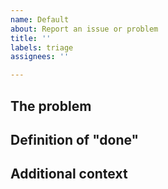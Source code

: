 ```yaml
---
name: Default
about: Report an issue or problem
title: ''
labels: triage
assignees: ''

---
```


## The problem
<!--- Useful to breakdown to "As a [persona], I [want to do], so that [reason] -->

## Definition of "done"
<!---
What are the things that must be true in order to close this issue

We find that describing these as dot points works well.
-->

## Additional context
<!--- Add any additional context can go here -->
